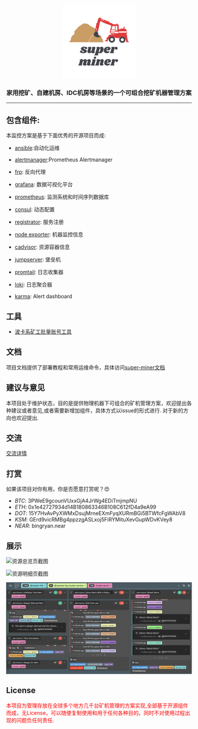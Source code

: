 <p align="center"><img src="./docs/assets/logo.png" alt="super miner" width="200" /></a></p>
<h3 align="center">家用挖矿、自建机房、IDC机房等场景的一个可组合挖矿机器管理方案</h3>

--------------------------

## 包含组件:

本监控方案是基于下面优秀的开源项目而成:

* [ansible](https://github.com/ansible/ansible):自动化运维

* [alertmanager](https://github.com/prometheus/alertmanager):Prometheus Alertmanager

* [frp](https://github.com/fatedier/frp): 反向代理

* [grafana](https://github.com/grafana/grafana): 数据可视化平台

* [prometheus](https://github.com/prometheus/prometheus): 监测系统和时间序列数据库

* [consul](https://github.com/hashicorp/consul): 动态配置

* [registrator](https://github.com/gliderlabs/registrator): 服务注册

* [node exporter](https://github.com/prometheus/node_exporter): 机器监控信息

* [cadvisor](https://github.com/google/cadvisor): 资源容器信息

* [jumpserver](https://github.com/jumpserver/jumpserver): 堡垒机

* [promtail](https://grafana.com/docs/loki/latest/clients/promtail/): 日志收集器

* [loki](https://github.com/grafana/loki): 日志聚合器

* [karma](https://github.com/prymitive/karma): Alert dashboard


## 工具

- [波卡系矿工批量账号工具](https://github.com/big-miner/miner-key)



## 文档

项目文档提供了部署教程和常用运维命令，具体访问[super-miner文档](https://super-miner.bingryan.com/)



## 建议与意见

本项目处于维护状态，目的是提供物理机器下可组合的矿机管理方案，欢迎提出各种建议或者意见,或者需要新增加组件，具体方式以issue的形式进行. 对于新的方向也欢迎提出.

## 交流

[交流详情](https://github.com/bingryan/super-miner/issues/3)

## 打赏

如果该项目对你有用，你是否愿意打赏呢？:heart_eyes:

* *BTC*: 3PWeE9gcounVUxxGjA4JrWg4EDiTmjmpNU
* *ETH*: 0x1e42727934d14B180863346B108C612fD4a9eA99
* *DOT*: 15Y7HvAvPyXWMxDsujMrneEXmFyqXURmBGi5BTWfcFgWAbV8
* *KSM*: GErd9vicRMBg4ppzzgASLxoj5FiRYMituXevGupWDvKVey8
* *NEAR*: bingryan.near


## 展示

![资源总览页截图](https://starsl.cn/static/img/sa.png)

![资源明细页截图](https://starsl.cn/static/img/s1.png)

![karma](https://github.com/prymitive/karma/raw/main/docs/img/dark.png)

## License

<font color="red">本项目为管理存放在全球多个地方几千台矿机管理的方案实现,全部基于开源组件而成，无License，可以随便复制使用和用于任何各种目的。同时不对使用过程出现的问题负任何责任.</font>



